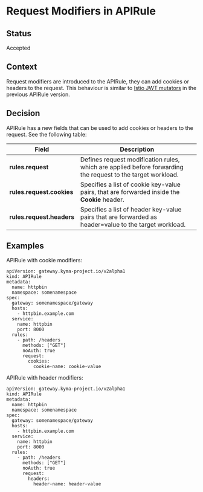 # Request Modifiers in APIRule

## Status

Accepted

## Context

Request modifiers are introduced to the APIRule, they can add cookies or headers to the request. This behaviour is similar to [Istio JWT mutators](../../user/custom-resources/apirule/04-40-apirule-mutators.md) in the previous APIRule version.

## Decision

APIRule has a new fields that can be used to add cookies or headers to the request. See the following table:

| Field                     | Description                                                                                                 |
|---------------------------|-------------------------------------------------------------------------------------------------------------|
| **rules.request**         | Defines request modification rules, which are applied before forwarding the request to the target workload. |
| **rules.request.cookies** | Specifies a list of cookie key-value pairs, that are forwarded inside the **Cookie** header.                |
| **rules.request.headers** | Specifies a list of header key-value pairs that are forwarded as header=value to the target workload.       |

## Examples

APIRule with cookie modifiers:
```
apiVersion: gateway.kyma-project.io/v2alpha1
kind: APIRule
metadata:
  name: httpbin
  namespace: somenamespace
spec:
  gateway: somenamespace/gateway
  hosts:
    - httpbin.example.com
  service:
    name: httpbin
    port: 8000
  rules:
    - path: /headers
      methods: ["GET"]
      noAuth: true
      request:
        cookies:
          cookie-name: cookie-value
```

APIRule with header modifiers:
```
apiVersion: gateway.kyma-project.io/v2alpha1
kind: APIRule
metadata:
  name: httpbin
  namespace: somenamespace
spec:
  gateway: somenamespace/gateway
  hosts:
    - httpbin.example.com
  service:
    name: httpbin
    port: 8000
  rules:
    - path: /headers
      methods: ["GET"]
      noAuth: true
      request:
        headers:
          header-name: header-value
```
